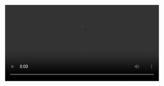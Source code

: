 
<video width="100%" controls controlslist="nodownload nofullscreen noremoteplayback" disablePictureInPicture>
  <source src="https://api.keepwork.com/ts-storage/siteFiles/13844/raw#01椅子.webm" type="video/webm" />
  <source src="https://api.keepwork.com/ts-storage/siteFiles/13843/raw#01椅子.mp4" type="video/mp4" />
   
  你的浏览器不支持播放
</video>
<style>
video::-webkit-media-controls-fullscreen-button { display: none; } 
</style>